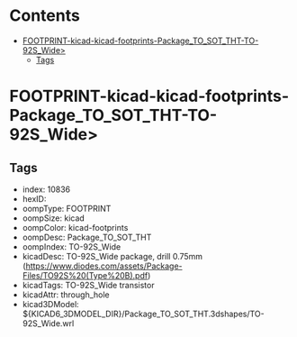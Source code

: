 



Contents
========

* [FOOTPRINT-kicad-kicad-footprints-Package_TO_SOT_THT-TO-92S_Wide>](#footprint-kicad-kicad-footprints-package_to_sot_tht-to-92s_wide)
	* [Tags](#tags)

# FOOTPRINT-kicad-kicad-footprints-Package_TO_SOT_THT-TO-92S_Wide>

## Tags

- index: 10836
- hexID: 
- oompType: FOOTPRINT
- oompSize: kicad
- oompColor: kicad-footprints
- oompDesc: Package_TO_SOT_THT
- oompIndex: TO-92S_Wide
- kicadDesc: TO-92S_Wide package, drill 0.75mm (https://www.diodes.com/assets/Package-Files/TO92S%20(Type%20B).pdf)
- kicadTags: TO-92S_Wide transistor
- kicadAttr: through_hole
- kicad3DModel: ${KICAD6_3DMODEL_DIR}/Package_TO_SOT_THT.3dshapes/TO-92S_Wide.wrl

